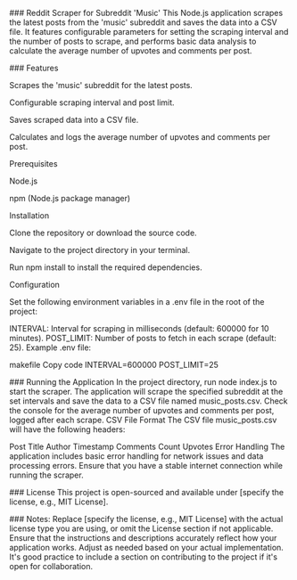 ### Reddit Scraper for Subreddit 'Music'
This Node.js application scrapes the latest posts from the 'music' subreddit and saves the data into a CSV file. It features configurable parameters for setting the scraping interval and the number of posts to scrape, and performs basic data analysis to calculate the average number of upvotes and comments per post.

### Features

Scrapes the 'music' subreddit for the latest posts.

Configurable scraping interval and post limit.

Saves scraped data into a CSV file.

Calculates and logs the average number of upvotes and comments per post.

Prerequisites

Node.js

npm (Node.js package manager)

Installation

Clone the repository or download the source code.

Navigate to the project directory in your terminal.

Run npm install to install the required dependencies.

Configuration

Set the following environment variables in a .env file in the root of the project:

INTERVAL: Interval for scraping in milliseconds (default: 600000 for 10 minutes).
POST_LIMIT: Number of posts to fetch in each scrape (default: 25).
Example .env file:

makefile
Copy code
INTERVAL=600000
POST_LIMIT=25

### Running the Application
In the project directory, run node index.js to start the scraper.
The application will scrape the specified subreddit at the set intervals and save the data to a CSV file named music_posts.csv.
Check the console for the average number of upvotes and comments per post, logged after each scrape.
CSV File Format
The CSV file music_posts.csv will have the following headers:

Post Title
Author
Timestamp
Comments Count
Upvotes
Error Handling
The application includes basic error handling for network issues and data processing errors. Ensure that you have a stable internet connection while running the scraper.

### License
This project is open-sourced and available under [specify the license, e.g., MIT License].

### Notes:
Replace [specify the license, e.g., MIT License] with the actual license type you are using, or omit the License section if not applicable.
Ensure that the instructions and descriptions accurately reflect how your application works. Adjust as needed based on your actual implementation.
It's good practice to include a section on contributing to the project if it's open for collaboration.




